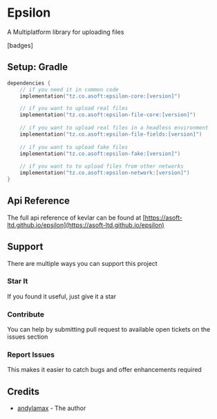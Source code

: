 # Epsilon

A Multiplatform library for uploading files

[badges]

## Setup: Gradle

```kotlin
dependencies {
    // if you need it in common code
    implementation("tz.co.asoft:epsilon-core:[version]")

    // if you want to upload real files
    implementation("tz.co.asoft:epsilon-file-core:[version]")
    
    // if you want to upload real files in a headless environment
    implementation("tz.co.asoft:epsilon-file-fields:[version]")
    
    // if you want to upload fake files
    implementation("tz.co.asoft:epsilon-fake:[version]")
    
    // if you want to to upload files from other networks
    implementation("tz.co.asoft:epsilon-network:[version]")
}
```

## Api Reference
The full api reference of kevlar can be found at [https://asoft-ltd.github.io/epsilon](https://asoft-ltd.github.io/epsilon)

## Support

There are multiple ways you can support this project

### Star It

If you found it useful, just give it a star

### Contribute

You can help by submitting pull request to available open tickets on the issues section

### Report Issues

This makes it easier to catch bugs and offer enhancements required

## Credits

- [andylamax](https://github.com/andylamax) - The author